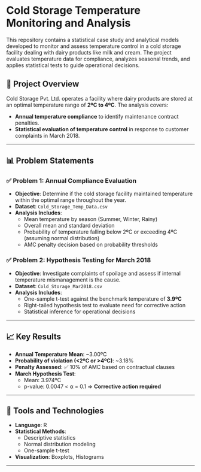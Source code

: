 # Cold Storage Temperature Monitoring and Analysis

This repository contains a statistical case study and analytical models developed to monitor and assess temperature control in a cold storage facility dealing with dairy products like milk and cream. The project evaluates temperature data for compliance, analyzes seasonal trends, and applies statistical tests to guide operational decisions.

## 📂 Project Overview

Cold Storage Pvt. Ltd. operates a facility where dairy products are stored at an optimal temperature range of **2ºC to 4ºC**. The analysis covers:

- **Annual temperature compliance** to identify maintenance contract penalties.
- **Statistical evaluation of temperature control** in response to customer complaints in March 2018.

---

## 📊 Problem Statements

### ✅ Problem 1: Annual Compliance Evaluation

- **Objective**: Determine if the cold storage facility maintained temperature within the optimal range throughout the year.
- **Dataset**: `Cold_Storage_Temp_Data.csv`
- **Analysis Includes**:
  - Mean temperature by season (Summer, Winter, Rainy)
  - Overall mean and standard deviation
  - Probability of temperature falling below 2ºC or exceeding 4ºC (assuming normal distribution)
  - AMC penalty decision based on probability thresholds

### ✅ Problem 2: Hypothesis Testing for March 2018

- **Objective**: Investigate complaints of spoilage and assess if internal temperature mismanagement is the cause.
- **Dataset**: `Cold_Storage_Mar2018.csv`
- **Analysis Includes**:
  - One-sample t-test against the benchmark temperature of **3.9ºC**
  - Right-tailed hypothesis test to evaluate need for corrective action
  - Statistical inference for operational decisions

---

## 📈 Key Results

- **Annual Temperature Mean**: ~3.00ºC
- **Probability of violation (<2ºC or >4ºC)**: ~3.18%
- **Penalty Assessed**: ✅ 10% of AMC based on contractual clauses
- **March Hypothesis Test**:
  - Mean: 3.974ºC
  - p-value: 0.0047 < α = 0.1 ⇒ **Corrective action required**

---

## 🧰 Tools and Technologies

- **Language**: R
- **Statistical Methods**:
  - Descriptive statistics
  - Normal distribution modeling
  - One-sample t-test
- **Visualization**: Boxplots, Histograms

---





